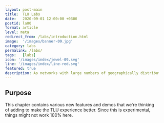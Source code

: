 ```yaml
---
layout: post-main
title:  TLU Labs
date:   2020-09-01 12:00:00 +0300
postid: la00
format: article
level: meta
redirect_from: /labs/introduction.html
image:  '/images/banner-09.jpg'
category: labs
permalink: /labs/
tags:   [labs]
icon: '/images/index/jewel-09.svg'
line: '/images/index/line-red.svg'
featured: true
description: As networks with large numbers of geographically distributed nodes evolve, issues such as processing delays and data transfers may arise, potentially creating an environment for adversarial attacks.
---
```


## Purpose

This chapter contains various new features and demos that we're thinking of adding to make the TLU experience better. Since this is experimental, things might not work 100% here.
